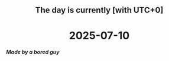 <h2 align=center>The day is currently [with UTC+0]</h2>
<h1 align=center><!--TIME BEGIN-->2025-07-10<!--TIME END--></h1>
<h5>Made by a bored guy</h5>
